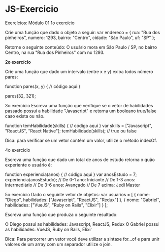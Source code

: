 # JS-Exercicio


Exercícios: Módulo 01 1o exercício

Crie uma função que dado o objeto a seguir:
var endereco = {
rua: "Rua dos pinheiros", numero: 1293,
bairro: "Centro", cidade: "São Paulo",
uf: "SP"
};

Retorne o seguinte conteúdo:
O usuário mora em São Paulo / SP, no bairro Centro, na rua "Rua dos Pinheiros" com no 1293.


<b>2o exercício</b>

Crie uma função que dado um intervalo (entre x e y) exiba todos número pares:

function pares(x, y) {
  // código aqui
}

pares(32, 321);


3o exercício
Escreva uma função que verifique se o vetor de habilidades passado possui a habilidade "Javascript" e retorna um booleano true/false caso exista ou não.


function temHabilidade(skills) {
  // código aqui
}
var skills = ["Javascript", "ReactJS", "React Native"]; temHabilidade(skills); // true ou false



Dica: para verificar se um vetor contém um valor, utilize o método indexOf.



4o exercício


Escreva uma função que dado um total de anos de estudo retorna o quão experiente o usuário é:


function experiencia(anos) {
  // código aqui
}
var anosEstudo = 7; experiencia(anosEstudo);
// De 0-1 ano: Iniciante
// De 1-3 anos: Intermediário // De 3-6 anos: Avançado
// De 7 acima: Jedi Master



5o exercício
Dado o seguinte vetor de objetos:
var usuarios = [ {
nome: "Diego",
habilidades: ["Javascript", "ReactJS", "Redux"] },
{
nome: "Gabriel",
habilidades: ["VueJS", "Ruby on Rails", "Elixir"]
} ];


Escreva uma função que produza o seguinte resultado:

O Diego possui as habilidades: Javascript, ReactJS, Redux
O Gabriel possui as habilidades: VueJS, Ruby on Rails, Elixir


Dica: Para percorrer um vetor você deve utilizar a sintaxe for...of e para unir valores de um array com um separador utilize o join.

